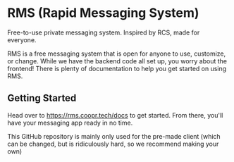 # RMS (Rapid Messaging System)
Free-to-use private messaging system. Inspired by RCS, made for everyone.

RMS is a free messaging system that is open for anyone to use, customize, or change. While we have the backend code all set up, you worry about the frontend! There is plenty of documentation to help you get started on using RMS.

## Getting Started

Head over to https://rms.coopr.tech/docs to get started. From there, you'll have your messaging app ready in no time.

This GitHub repository is mainly only used for the pre-made client (which can be changed, but is ridiculously hard, so we recommend making your own)
